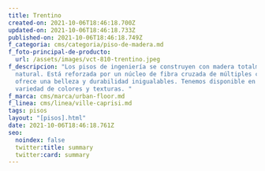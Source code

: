 ```yaml
---
title: Trentino
created-on: 2021-10-06T18:46:18.700Z
updated-on: 2021-10-06T18:46:18.733Z
published-on: 2021-10-06T18:46:18.749Z
f_categoria: cms/categoria/piso-de-madera.md
f_foto-principal-de-producto:
  url: /assets/images/vct-810-trentino.jpeg
f_descripcion: "Los pisos de ingeniería se construyen con madera totalmente
  natural. Está reforzada por un núcleo de fibra cruzada de múltiples capas, que
  ofrece una belleza y durabilidad inigualables. Tenemos disponible en una
  variedad de colores y texturas. "
f_marca: cms/marca/urban-floor.md
f_linea: cms/linea/ville-caprisi.md
tags: pisos
layout: "[pisos].html"
date: 2021-10-06T18:46:18.761Z
seo:
  noindex: false
  twitter:title: summary
  twitter:card: summary
---
```

